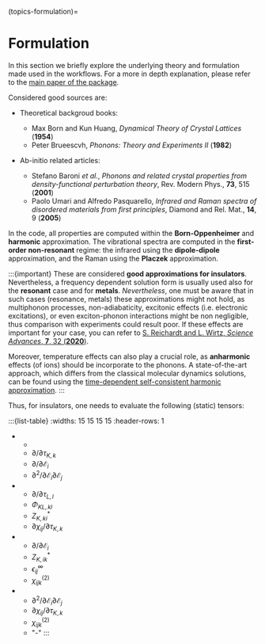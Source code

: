 (topics-formulation)=

# Formulation

In this section we briefly explore the underlying theory and formulation made used in the workflows.
For a more in depth explanation, please refer to the [main paper of the package]().

Considered good sources are:

- Theoretical backgroud books:

    - Max Born and Kun Huang, _Dynamical Theory of Crystal Lattices_ (__1954__)
    - Peter Brueescvh, _Phonons: Theory and Experiments II_ (__1982__)

- Ab-initio related articles:

    - Stefano Baroni _et al._, _Phonons and related crystal properties from density-functional perturbation theory_, Rev. Modern Phys., __73__, 515 (__2001__)
    - Paolo Umari and Alfredo Pasquarello, _Infrared and Raman spectra of disordered materials from first principles_, Diamond and Rel. Mat., __14__, 9 (__2005__)

In the code, all properties are computed within the __Born-Oppenheimer__ and __harmonic__ approximation.
The vibrational spectra are computed in the __first-order non-resonant__ regime: the infrared using the __dipole-dipole__ approximation, and the Raman using the __Placzek__ approximation.

:::{important}
These are considered __good approximations for insulators__. Nevertheless, a frequency dependent solution form is usually used also for the __resonant__ case and for __metals__. _Nevertheless_, one must be aware that in such cases (resonance, metals) these approximations might not hold, as multiphonon processes, non-adiabaticity, excitonic effects (i.e. electronic excitations), or even exciton-phonon interactions might be non negligible, thus comparison with experiments could result poor. If these effects are important for your case, you can refer to [S. Reichardt and L. Wirtz, _Science Advances_, __7__, 32 (__2020__)](https://www.science.org/doi/10.1126/sciadv.abb5915).

Moreover, temperature effects can also play a crucial role, as __anharmonic__ effects (of ions) should be incorporate to the phonons. A state-of-the-art approach, which differs from the classical molecular dynamics solutions, can be found using the [time-dependent self-consistent harmonic approximation](https://journals.aps.org/prb/abstract/10.1103/PhysRevB.103.104305).
:::

Thus, for insulators, one needs to evaluate the following (static) tensors:

:::{list-table}
:widths: 15 15 15 15
:header-rows: 1

*   -
    - $\partial/\partial \tau_{K,k}$
    - $\partial/\partial \mathcal{E}_i$
    - $\partial^2/\partial \mathcal{E}_i \partial \mathcal{E}_j$
*   - $\partial/\partial \tau_{L,l}$
    - $\Phi_{KL,kl}$
    - $Z^*_{K,ki}$
    - $\partial \chi_{ij}/\partial \tau_{K,k}$
*   - $\partial/\partial \mathcal{E}_i$
    - $Z^*_{K,ik}$
    - $\epsilon^{\infty}_{ij}$
    - $\chi^{(2)}_{ijk}$
*   - $\partial^2/\partial \mathcal{E}_i \partial \mathcal{E}_j$
    - $\partial \chi_{ij}/\partial \tau_{K,k}$
    - $\chi^{(2)}_{ijk}$
    - "-"
:::
